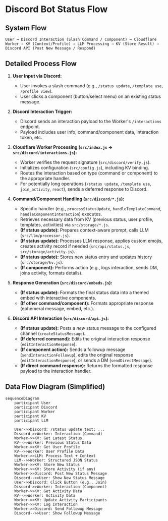 # Discord Bot Status Flow

## System Flow

```
User → Discord Interaction (Slash Command / Component) → Cloudflare Worker → KV (Context/Profile) → LLM Processing → KV (Store Result) → Discord API (Post New Message / Respond)
```

## Detailed Process Flow

1.  **User Input via Discord:**
    *   User invokes a slash command (e.g., `/status update`, `/template use`, `/profile view`).
    *   User clicks a component (button/select menu) on an existing status message.

2.  **Discord Interaction Trigger:**
    *   Discord sends an interaction payload to the Worker's `/interactions` endpoint.
    *   Payload includes user info, command/component data, interaction token, etc.

3.  **Cloudflare Worker Processing (`src/index.js` -> `src/discord/interactions.js`):**
    *   Worker verifies the request signature (`src/discord/verify.js`).
    *   Initializes configuration (`src/config.js`), including KV binding.
    *   Routes the interaction based on type (command or component) to the appropriate handler.
    *   For potentially long operations (`/status update`, `/template use`, `join_activity`, `react`), sends a deferred response to Discord.

4.  **Command/Component Handling (`src/discord/*.js`):**
    *   Specific handler (e.g., `processStatusUpdate`, `handleTemplateCommand`, `handleComponentInteraction`) executes.
    *   Retrieves necessary data from KV (previous status, user profile, templates, activities) via `src/storage/*.js`.
    *   **(If status update):** Prepares context-aware prompt, calls LLM (`src/llm/processor.js`).
    *   **(If status update):** Processes LLM response, applies custom emojis, creates activity record if needed (`src/api/status.js`, `src/storage/activity.js`).
    *   **(If status update):** Stores new status entry and updates history (`src/storage/kv.js`).
    *   **(If component):** Performs action (e.g., logs interaction, sends DM, joins activity, formats details).

5.  **Response Generation (`src/discord/embeds.js`):**
    *   **(If status update):** Formats the final status data into a themed embed with interactive components.
    *   **(If other command/component):** Formats appropriate response (ephemeral message, embed, etc.).

6.  **Discord API Interaction (`src/discord/api.js`):**
    *   **(If status update):** Posts a *new* status message to the configured channel (`createStatusMessage`).
    *   **(If deferred command):** Edits the original interaction response (`editInteractionResponse`).
    *   **(If component action):** Sends a followup message (`sendInteractionFollowup`), edits the original response (`editInteractionResponse`), or sends a DM (`sendDirectMessage`).
    *   **(If direct command response):** Returns the formatted response payload to the interaction handler.

## Data Flow Diagram (Simplified)

```mermaid
sequenceDiagram
    participant User
    participant Discord
    participant Worker
    participant KV
    participant LLM

    User->>Discord: /status update text: ...
    Discord->>Worker: Interaction (Command)
    Worker->>KV: Get Latest Status
    KV-->>Worker: Previous Status Data
    Worker->>KV: Get User Profile
    KV-->>Worker: User Profile Data
    Worker->>LLM: Process Text + Context
    LLM-->>Worker: Structured JSON Status
    Worker->>KV: Store New Status
    Worker->>KV: Store Activity (if any)
    Worker->>Discord: Post New Status Message
    Discord-->>User: Show New Status Message
    User->>Discord: Click Button (e.g., Join)
    Discord->>Worker: Interaction (Component)
    Worker->>KV: Get Activity Data
    KV-->>Worker: Activity Data
    Worker->>KV: Update Activity Participants
    Worker->>KV: Log Interaction
    Worker->>Discord: Send Followup Message
    Discord-->>User: Show Followup Message
```
